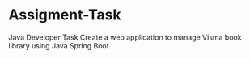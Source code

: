 # Assigment-Task
Java Developer Task
Create a web application to manage Visma book library using Java Spring Boot
